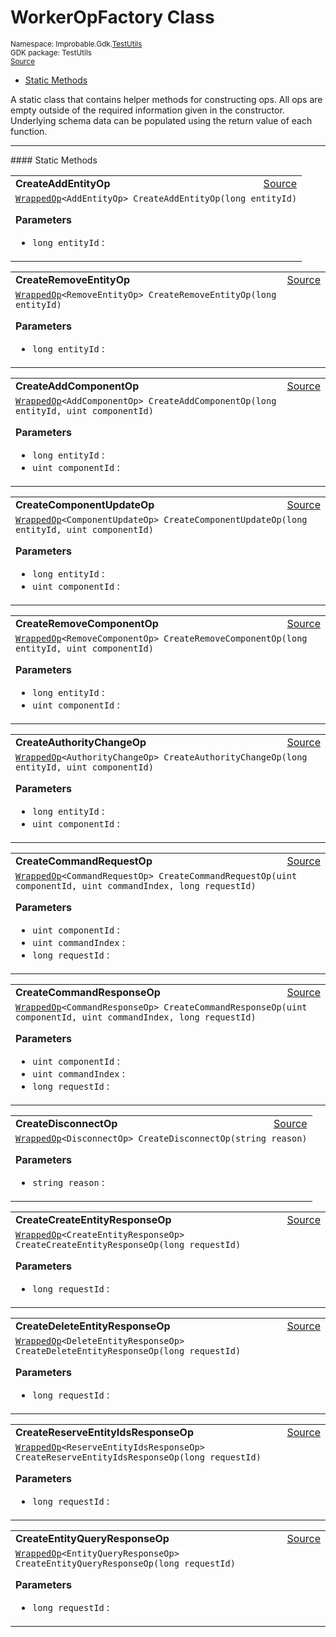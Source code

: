 
# WorkerOpFactory Class
<sup>
Namespace: Improbable.Gdk.<a href="{{urlRoot}}/api/test-utils-index">TestUtils</a><br/>
GDK package: TestUtils<br/>
<a href="https://www.github.com/spatialos/gdk-for-unity/blob/6689e30/workers/unity/Packages/io.improbable.gdk.testutils/WorkerOpFactory.cs/#L12">Source</a>
<style>
a code {
                    padding: 0em 0.25em!important;
}
code {
                    background-color: #ffffff!important;
}
</style>
</sup>
<nav id="pageToc" class="page-toc"><ul><li><a href="#static-methods">Static Methods</a>
</ul></nav>

</p>



<p>A static class that contains helper methods for constructing ops. All ops are empty outside of the required information given in the constructor. Underlying schema data can be populated using the return value of each function. </p>











</p>
<hr style="width:100%; border-top-color:#d8d8d8" />
#### Static Methods


</p>




<table width="100%">
    <tr>
        <td style="border-right:none"><b>CreateAddEntityOp</b></td>
        <td style="border-left:none; text-align:right"><a href="https://www.github.com/spatialos/gdk-for-unity/blob/6689e30/workers/unity/Packages/io.improbable.gdk.testutils/WorkerOpFactory.cs/#L14">Source</a></td>
    </tr>
    <tr>
        <td colspan="2">
<code><a href="{{urlRoot}}/api/test-utils/wrapped-op">WrappedOp</a>&lt;AddEntityOp&gt; CreateAddEntityOp(long entityId)</code></p>



</p>

<b>Parameters</b>

<ul>
<li><code>long entityId</code> : </li>
</ul>





</td>
    </tr>
</table>


<table width="100%">
    <tr>
        <td style="border-right:none"><b>CreateRemoveEntityOp</b></td>
        <td style="border-left:none; text-align:right"><a href="https://www.github.com/spatialos/gdk-for-unity/blob/6689e30/workers/unity/Packages/io.improbable.gdk.testutils/WorkerOpFactory.cs/#L23">Source</a></td>
    </tr>
    <tr>
        <td colspan="2">
<code><a href="{{urlRoot}}/api/test-utils/wrapped-op">WrappedOp</a>&lt;RemoveEntityOp&gt; CreateRemoveEntityOp(long entityId)</code></p>



</p>

<b>Parameters</b>

<ul>
<li><code>long entityId</code> : </li>
</ul>





</td>
    </tr>
</table>


<table width="100%">
    <tr>
        <td style="border-right:none"><b>CreateAddComponentOp</b></td>
        <td style="border-left:none; text-align:right"><a href="https://www.github.com/spatialos/gdk-for-unity/blob/6689e30/workers/unity/Packages/io.improbable.gdk.testutils/WorkerOpFactory.cs/#L32">Source</a></td>
    </tr>
    <tr>
        <td colspan="2">
<code><a href="{{urlRoot}}/api/test-utils/wrapped-op">WrappedOp</a>&lt;AddComponentOp&gt; CreateAddComponentOp(long entityId, uint componentId)</code></p>



</p>

<b>Parameters</b>

<ul>
<li><code>long entityId</code> : </li>
<li><code>uint componentId</code> : </li>
</ul>





</td>
    </tr>
</table>


<table width="100%">
    <tr>
        <td style="border-right:none"><b>CreateComponentUpdateOp</b></td>
        <td style="border-left:none; text-align:right"><a href="https://www.github.com/spatialos/gdk-for-unity/blob/6689e30/workers/unity/Packages/io.improbable.gdk.testutils/WorkerOpFactory.cs/#L43">Source</a></td>
    </tr>
    <tr>
        <td colspan="2">
<code><a href="{{urlRoot}}/api/test-utils/wrapped-op">WrappedOp</a>&lt;ComponentUpdateOp&gt; CreateComponentUpdateOp(long entityId, uint componentId)</code></p>



</p>

<b>Parameters</b>

<ul>
<li><code>long entityId</code> : </li>
<li><code>uint componentId</code> : </li>
</ul>





</td>
    </tr>
</table>


<table width="100%">
    <tr>
        <td style="border-right:none"><b>CreateRemoveComponentOp</b></td>
        <td style="border-left:none; text-align:right"><a href="https://www.github.com/spatialos/gdk-for-unity/blob/6689e30/workers/unity/Packages/io.improbable.gdk.testutils/WorkerOpFactory.cs/#L55">Source</a></td>
    </tr>
    <tr>
        <td colspan="2">
<code><a href="{{urlRoot}}/api/test-utils/wrapped-op">WrappedOp</a>&lt;RemoveComponentOp&gt; CreateRemoveComponentOp(long entityId, uint componentId)</code></p>



</p>

<b>Parameters</b>

<ul>
<li><code>long entityId</code> : </li>
<li><code>uint componentId</code> : </li>
</ul>





</td>
    </tr>
</table>


<table width="100%">
    <tr>
        <td style="border-right:none"><b>CreateAuthorityChangeOp</b></td>
        <td style="border-left:none; text-align:right"><a href="https://www.github.com/spatialos/gdk-for-unity/blob/6689e30/workers/unity/Packages/io.improbable.gdk.testutils/WorkerOpFactory.cs/#L66">Source</a></td>
    </tr>
    <tr>
        <td colspan="2">
<code><a href="{{urlRoot}}/api/test-utils/wrapped-op">WrappedOp</a>&lt;AuthorityChangeOp&gt; CreateAuthorityChangeOp(long entityId, uint componentId)</code></p>



</p>

<b>Parameters</b>

<ul>
<li><code>long entityId</code> : </li>
<li><code>uint componentId</code> : </li>
</ul>





</td>
    </tr>
</table>


<table width="100%">
    <tr>
        <td style="border-right:none"><b>CreateCommandRequestOp</b></td>
        <td style="border-left:none; text-align:right"><a href="https://www.github.com/spatialos/gdk-for-unity/blob/6689e30/workers/unity/Packages/io.improbable.gdk.testutils/WorkerOpFactory.cs/#L77">Source</a></td>
    </tr>
    <tr>
        <td colspan="2">
<code><a href="{{urlRoot}}/api/test-utils/wrapped-op">WrappedOp</a>&lt;CommandRequestOp&gt; CreateCommandRequestOp(uint componentId, uint commandIndex, long requestId)</code></p>



</p>

<b>Parameters</b>

<ul>
<li><code>uint componentId</code> : </li>
<li><code>uint commandIndex</code> : </li>
<li><code>long requestId</code> : </li>
</ul>





</td>
    </tr>
</table>


<table width="100%">
    <tr>
        <td style="border-right:none"><b>CreateCommandResponseOp</b></td>
        <td style="border-left:none; text-align:right"><a href="https://www.github.com/spatialos/gdk-for-unity/blob/6689e30/workers/unity/Packages/io.improbable.gdk.testutils/WorkerOpFactory.cs/#L89">Source</a></td>
    </tr>
    <tr>
        <td colspan="2">
<code><a href="{{urlRoot}}/api/test-utils/wrapped-op">WrappedOp</a>&lt;CommandResponseOp&gt; CreateCommandResponseOp(uint componentId, uint commandIndex, long requestId)</code></p>



</p>

<b>Parameters</b>

<ul>
<li><code>uint componentId</code> : </li>
<li><code>uint commandIndex</code> : </li>
<li><code>long requestId</code> : </li>
</ul>





</td>
    </tr>
</table>


<table width="100%">
    <tr>
        <td style="border-right:none"><b>CreateDisconnectOp</b></td>
        <td style="border-left:none; text-align:right"><a href="https://www.github.com/spatialos/gdk-for-unity/blob/6689e30/workers/unity/Packages/io.improbable.gdk.testutils/WorkerOpFactory.cs/#L102">Source</a></td>
    </tr>
    <tr>
        <td colspan="2">
<code><a href="{{urlRoot}}/api/test-utils/wrapped-op">WrappedOp</a>&lt;DisconnectOp&gt; CreateDisconnectOp(string reason)</code></p>



</p>

<b>Parameters</b>

<ul>
<li><code>string reason</code> : </li>
</ul>





</td>
    </tr>
</table>


<table width="100%">
    <tr>
        <td style="border-right:none"><b>CreateCreateEntityResponseOp</b></td>
        <td style="border-left:none; text-align:right"><a href="https://www.github.com/spatialos/gdk-for-unity/blob/6689e30/workers/unity/Packages/io.improbable.gdk.testutils/WorkerOpFactory.cs/#L108">Source</a></td>
    </tr>
    <tr>
        <td colspan="2">
<code><a href="{{urlRoot}}/api/test-utils/wrapped-op">WrappedOp</a>&lt;CreateEntityResponseOp&gt; CreateCreateEntityResponseOp(long requestId)</code></p>



</p>

<b>Parameters</b>

<ul>
<li><code>long requestId</code> : </li>
</ul>





</td>
    </tr>
</table>


<table width="100%">
    <tr>
        <td style="border-right:none"><b>CreateDeleteEntityResponseOp</b></td>
        <td style="border-left:none; text-align:right"><a href="https://www.github.com/spatialos/gdk-for-unity/blob/6689e30/workers/unity/Packages/io.improbable.gdk.testutils/WorkerOpFactory.cs/#L118">Source</a></td>
    </tr>
    <tr>
        <td colspan="2">
<code><a href="{{urlRoot}}/api/test-utils/wrapped-op">WrappedOp</a>&lt;DeleteEntityResponseOp&gt; CreateDeleteEntityResponseOp(long requestId)</code></p>



</p>

<b>Parameters</b>

<ul>
<li><code>long requestId</code> : </li>
</ul>





</td>
    </tr>
</table>


<table width="100%">
    <tr>
        <td style="border-right:none"><b>CreateReserveEntityIdsResponseOp</b></td>
        <td style="border-left:none; text-align:right"><a href="https://www.github.com/spatialos/gdk-for-unity/blob/6689e30/workers/unity/Packages/io.improbable.gdk.testutils/WorkerOpFactory.cs/#L128">Source</a></td>
    </tr>
    <tr>
        <td colspan="2">
<code><a href="{{urlRoot}}/api/test-utils/wrapped-op">WrappedOp</a>&lt;ReserveEntityIdsResponseOp&gt; CreateReserveEntityIdsResponseOp(long requestId)</code></p>



</p>

<b>Parameters</b>

<ul>
<li><code>long requestId</code> : </li>
</ul>





</td>
    </tr>
</table>


<table width="100%">
    <tr>
        <td style="border-right:none"><b>CreateEntityQueryResponseOp</b></td>
        <td style="border-left:none; text-align:right"><a href="https://www.github.com/spatialos/gdk-for-unity/blob/6689e30/workers/unity/Packages/io.improbable.gdk.testutils/WorkerOpFactory.cs/#L138">Source</a></td>
    </tr>
    <tr>
        <td colspan="2">
<code><a href="{{urlRoot}}/api/test-utils/wrapped-op">WrappedOp</a>&lt;EntityQueryResponseOp&gt; CreateEntityQueryResponseOp(long requestId)</code></p>



</p>

<b>Parameters</b>

<ul>
<li><code>long requestId</code> : </li>
</ul>





</td>
    </tr>
</table>







